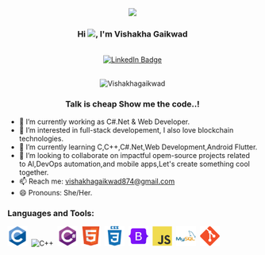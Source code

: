 <div id="header" align="center">
  <img src="https://user-images.githubusercontent.com/74038190/221352975-94759904-aa4c-4032-a8ab-b546efb9c478.gif" width="200"/>
  <h3>Hi <img src="https://media.giphy.com/media/hvRJCLFzcasrR4ia7z/giphy.gif" width="30px"/>, I'm Vishakha Gaikwad</h3>
  <br>
  <a href="https:linkedin.com/in/vishakha-gaikwad-50b72b34a">
    <img src="https://img.shields.io/badge/LinkedIn-blue?style=for-the-badge&logo=linkedin&logoColor=white" alt="LinkedIn Badge"/>
  </a>
 
<!--   <a href="https://fb.com/vishakhagaikwad">
    <img src="https://img.shields.io/badge/facebook-blue?style=for-the-badge&logo=facebook&logoColor=white" alt="Facebook Badge"/>
  </a> -->
</div>

<br>
<p align="center"><img src="https://komarev.com/ghpvc/?username=Tejswinisutar&label=Profile%20views&color=0e75b6&style=flat" alt="Vishakhagaikwad" /></p>
<h3 align="center">Talk is cheap Show me the code..!</h3>

- 🔭 I’m currently working as C#.Net & Web Developer.
- 👀 I’m interested in full-stack developement, I also love blockchain technologies.
- 🌱 I’m currently learning C,C++,C#.Net,Web Development,Android Flutter. 
- 💞 I’m looking to collaborate on impactful opem-source projects related to Al,DevOps automation,and mobile apps,Let's create something cool together.
- 📫 Reach me: vishakhagaikwad874@gmail.com
- 😄 Pronouns: She/Her.

<h3 align="left">Languages and Tools:</h3>
<div>
<!--   <img src="https://github.com/devicons/devicon/blob/master/icons/angular/angular-original.svg" title="Angular" alt="Angular" width="40" height="40"/>&nbsp; -->
<!--   <img src="https://github.com/devicons/devicon/blob/master/icons/angularmaterial/angularmaterial-original.svg" title="AngularMaterial" alt="Angular Material" width="40" height="40"/>&nbsp; -->
<!--   <img src="https://github.com/devicons/devicon/blob/master/icons/typescript/typescript-original.svg" title="Typescript" alt="Typescript" width="40" height="40"/>&nbsp; -->
  <img src="https://github.com/devicons/devicon/blob/master/icons/c/c-original.svg" title="C" alt="C" width="40" height="40"/>&nbsp; 
  <img src="https://github.com/isocpp/logos/blob/master/cpp_logo.svg" title="C++" alt="C++" width="40" height="40"/>&nbsp;
  <img src="https://github.com/devicons/devicon/blob/master/icons/csharp/csharp-original.svg" title="C Sharpt" alt="C Sharp" width="40" height="40"/>&nbsp;
  <img src="https://github.com/devicons/devicon/blob/master/icons/html5/html5-original.svg" title="HTML5" alt="HTML" width="40" height="40"/>&nbsp;
  <img src="https://github.com/devicons/devicon/blob/master/icons/css3/css3-plain-wordmark.svg"  title="CSS3" alt="CSS" width="40" height="40"/>&nbsp;
  <img src="https://github.com/devicons/devicon/blob/master/icons/bootstrap/bootstrap-original.svg" title="Bootstrap" alt="Bootstrap" width="40" height="40"/>&nbsp;
  <img src="https://github.com/devicons/devicon/blob/master/icons/javascript/javascript-original.svg" title="JavaScript" alt="JavaScript" width="40" height="40"/>&nbsp;
  <img src="https://github.com/devicons/devicon/blob/master/icons/mysql/mysql-original-wordmark.svg" title="MySQL"  alt="MySQL" width="40" height="40"/>&nbsp;
  <img src="https://github.com/devicons/devicon/blob/master/icons/git/git-original.svg" title="Git" **alt="Git" width="40" height="40"/>
<!--   <img src="https://github.com/devicons/devicon/blob/master/icons/jquery/jquery-plain-wordmark.svg" title="Jquery" alt="Jquery" width="40" height="40"/>&nbsp;
  <img src="https://github.com/devicons/devicon/blob/master/icons/figma/figma-original.svg" title="Figma" alt="Figma" width="40" height="40"/>&nbsp; -->
 
<!--   <img src="https://github.com/devicons/devicon/blob/master/icons/jira/jira-original-wordmark.svg" title="Jira" alt="Jira" width="40" height="40"/>&nbsp; -->   
<!--   <img src="https://github.com/devicons/devicon/blob/master/icons/react/react-original-wordmark.svg" title="React" alt="React" width="40" height="40"/>&nbsp; -->
<!--   <img src="https://github.com/devicons/devicon/blob/master/icons/mongodb/mongodb-original-wordmark.svg" title="Mongodb" alt="Mongodb" width="40" height="40"/>&nbsp; -->
